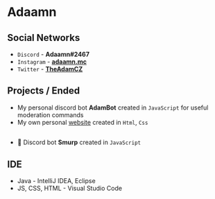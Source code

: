 # Adaamn
## Social Networks
- `Discord` - **Adaamn#2467**
- `Instagram` - **[adaamn.mc](https://www.instagram.com/adaamn.mc/)**
- `Twitter` - **[TheAdamCZ](https://twitter.com/TheAdamCZ)**

## Projects / Ended
- My personal discord bot **AdamBot** created in `JavaScript` for useful moderation commands
- My own personal [website](http://www.adaamn.borec.cz/) created in `Html`, `Css`
##
- 🤖 Discord bot **Smurp** created in `JavaScript`

## IDE
- Java - IntelliJ IDEA, Eclipse
- JS, CSS, HTML - Visual Studio Code
